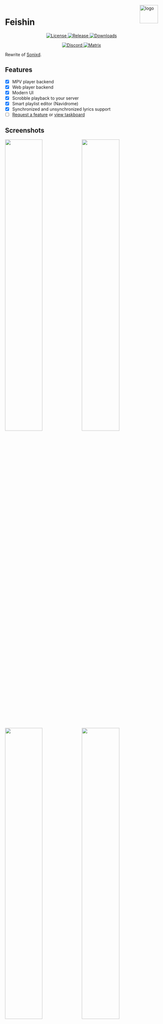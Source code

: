 <img src="assets/icons/icon.png" alt="logo" title="feishin" align="right" height="60px" />

# Feishin

  <p align="center">
    <a href="https://github.com/jeffvli/feishin/blob/main/LICENSE">
      <img src="https://img.shields.io/github/license/jeffvli/feishin?style=flat-square&color=brightgreen"
      alt="License">
    </a>
      <a href="https://github.com/jeffvli/feishin/releases">
      <img src="https://img.shields.io/github/v/release/jeffvli/feishin?style=flat-square&color=blue"
      alt="Release">
    </a>
    <a href="https://github.com/jeffvli/feishin/releases">
      <img src="https://img.shields.io/github/downloads/jeffvli/feishin/total?style=flat-square&color=orange"
      alt="Downloads">
    </a>
  </p>
  <p align="center">
    <a href="https://discord.gg/FVKpcMDy5f">
      <img src="https://img.shields.io/discord/922656312888811530?color=black&label=discord&logo=discord&logoColor=white"
      alt="Discord">
    </a>
    <a href="https://matrix.to/#/#sonixd:matrix.org">
      <img src="https://img.shields.io/matrix/sonixd:matrix.org?color=black&label=matrix&logo=matrix&logoColor=white"
      alt="Matrix">
    </a>
  </p>

Rewrite of [Sonixd](https://github.com/jeffvli/sonixd).

## Features

-   [x] MPV player backend
-   [x] Web player backend
-   [x] Modern UI
-   [x] Scrobble playback to your server
-   [x] Smart playlist editor (Navidrome)
-   [x] Synchronized and unsynchronized lyrics support
-   [ ] [Request a feature](https://github.com/jeffvli/feishin/issues) or [view taskboard](https://github.com/users/jeffvli/projects/5/views/1)

## Screenshots

<a href="https://raw.githubusercontent.com/jeffvli/feishin/development/media/preview_full_screen_player.png"><img src="https://raw.githubusercontent.com/jeffvli/feishin/development/media/preview_full_screen_player.png" width="49.5%"/></a> <a href="https://raw.githubusercontent.com/jeffvli/feishin/development/media/preview_album_artist_detail.png"><img src="https://raw.githubusercontent.com/jeffvli/feishin/development/media/preview_album_artist_detail.png" width="49.5%"/></a> <a href="https://raw.githubusercontent.com/jeffvli/feishin/development/media/preview_album_detail.png"><img src="https://raw.githubusercontent.com/jeffvli/feishin/development/media/preview_album_detail.png" width="49.5%"/></a> <a href="https://raw.githubusercontent.com/jeffvli/feishin/development/media/preview_smart_playlist.png"><img src="https://raw.githubusercontent.com/jeffvli/feishin/development/media/preview_smart_playlist.png" width="49.5%"/></a>

## Getting Started

### Desktop (recommended)

Download the [latest desktop client](https://github.com/jeffvli/feishin/releases). The desktop client is the recommended way to use Feishin. It supports both the MPV and web player backends, as well as includes built-in fetching for lyrics.

If you're using a device running macOS 12 (Monterey) or higher, [check here](https://github.com/jeffvli/feishin/issues/104#issuecomment-1553914730) for instructions on how to remove the app from quarantine.

### Web and Docker

Visit [https://feishin.vercel.app](https://feishin.vercel.app) to use the hosted web version of Feishin. The web client only supports the web player backend.

Feishin is also available as a Docker image. The images are hosted via `ghcr.io` and are available to view [here](https://github.com/jeffvli/feishin/pkgs/container/feishin). You can run the container using the following commands:

```bash
# Run the latest version
docker run --name feishin -p 9180:9180 ghcr.io/jeffvli/feishin:latest

# Build the image locally
docker build -t feishin .
docker run --name feishin -p 9180:9180 feishin
```

### Configuration

1. Upon startup you will be greeted with a prompt to select the path to your MPV binary. If you do not have MPV installed, you can download it [here](https://mpv.io/installation/) or install it using any package manager supported by your OS. After inputting the path, restart the app.

2. After restarting the app, you will be prompted to select a server. Click the `Open menu` button and select `Manage servers`. Click the `Add server` button in the popup and fill out all applicable details. You will need to enter the full URL to your server, including the protocol and port if applicable (e.g. `https://navidrome.my-server.com` or `http://192.168.0.1:4533`).

-   **Navidrome** - For the best experience, select "Save password" when creating the server and configure the `SessionTimeout` setting in your Navidrome config to a larger value (e.g. 72h).

3. _Optional_ - If you want to host Feishin on a subpath (not `/`), then pass in the following environment variable: `PUBLIC_PATH=PATH`. For example, to host on `/feishin`, pass in `PUBLIC_PATH=/feishin`.

4. _Optional_ - To hard code the server url, pass the following environment variables: `SERVER_NAME`, `SERVER_TYPE` (one of `jellyfin` or `navidrome`), `SERVER_URL`. To prevent users from changing these settings, pass `SERVER_LOCK=true`. This can only be set if all three of the previous values are set.

## FAQ

### MPV is either not working or is rapidly switching between pause/play states

First thing to do is check that your MPV binary path is correct. Navigate to the settings page and re-set the path and restart the app. If your issue still isn't resolved, try reinstalling MPV. Known working versions include `v0.35.x` and `v0.36.x`. `v0.34.x` is a known broken version.

### What music servers does Feishin support?

Feishin supports any music server that implements a [Navidrome](https://www.navidrome.org/) or [Jellyfin](https://jellyfin.org/) API. **Subsonic API is not currently supported**. This will likely be added in [later when the new Subsonic API is decided on](https://support.symfonium.app/t/subsonic-servers-participation/1233).

-   [Navidrome](https://github.com/navidrome/navidrome)
-   [Jellyfin](https://github.com/jellyfin/jellyfin)
-   [Funkwhale](https://funkwhale.audio/) - TBD
-   Subsonic-compatible servers - TBD

## Development

Built and tested using Node `v16.15.0`.

This project is built off of [electron-react-boilerplate](https://github.com/electron-react-boilerplate/electron-react-boilerplate) v4.6.0.

## Translation

This project uses [Weblate](https://hosted.weblate.org/projects/feishin/) for translations. If you would like to contribute, please visit the link and submit a translation.

## License

[GNU General Public License v3.0 ©](https://github.com/jeffvli/feishin/blob/dev/LICENSE)
